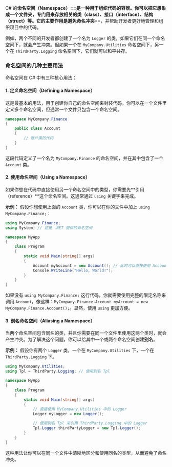 C# 的**命名空间（Namespace）==是一种用于组织代码的容器。你可以把它想象成一个文件夹，专门用来存放相关的类（class）、接口（interface）、结构（struct）等。它的主要作用是避免命名冲突**==，并帮助开发者更好地管理和组织项目中的代码。

例如，两个不同的开发者都创建了一个名为 `Logger` 的类，如果它们在同一个命名空间下，就会产生冲突。但如果一个在 `MyCompany.Utilities` 命名空间下，另一个在 `ThirdParty.Logging` 命名空间下，它们就可以和平共存。

### 命名空间的几种主要用法

命名空间在 C# 中有三种核心用法：

#### 1. 定义命名空间（Defining a Namespace）

这是最基本的用法，用于创建你自己的命名空间来封装代码。你可以在一个文件里定义多个命名空间，但通常一个文件只包含一个命名空间。

``` C#
namespace MyCompany.Finance
{
    public class Account
    {
        // 账户类的代码
    }
}
```

这段代码定义了一个名为 `MyCompany.Finance` 的命名空间，并在其中包含了一个 `Account` 类。

#### 2. 使用命名空间（Using a Namespace）

如果你想在代码中直接使用另一个命名空间中的类型，你需要先**引用（reference）**这个命名空间。这通常通过 `using` 关键字来完成。

**示例：** 假设你想使用上面的 `Account` 类，你可以在你的文件中加上 `using MyCompany.Finance;`：


```C#
using MyCompany.Finance;
using System; // 这是 .NET 提供的命名空间

namespace MyApp
{
    class Program
    {
        static void Main(string[] args)
        {
            Account myAccount = new Account(); // 此时可以直接使用 Account
            Console.WriteLine("Hello, World!");
        }
    }
}
```

如果没有 `using MyCompany.Finance;` 这行代码，你就需要使用完整的限定名称来调用 `Account`，像这样：`MyCompany.Finance.Account myAccount = new MyCompany.Finance.Account();`。显然，使用 `using` 更加方便。

#### 3. 别名命名空间（Aliasing a Namespace）

当两个命名空间包含同名的类，并且你需要在同一个文件里使用这两个类时，就会产生冲突。为了解决这个问题，你可以给其中一个或两个命名空间创建**别名**。

**示例：** 假设你有两个 `Logger` 类，一个在 `MyCompany.Utilities` 下，一个在 `ThirdParty.Logging` 下。


```C#
using MyCompany.Utilities;
using Tpl = ThirdParty.Logging; // 使用别名 Tpl

namespace MyApp
{
    class Program
    {
        static void Main(string[] args)
        {
            // 直接使用 MyCompany.Utilities 中的 Logger
            Logger myLogger = new Logger();

            // 使用别名 Tpl 来引用 ThirdParty.Logging 中的 Logger
            Tpl.Logger thirdPartyLogger = new Tpl.Logger();
        }
    }
}
```

这种用法让你可以在同一个文件中清晰地区分和使用同名的类型，从而避免了命名冲突。